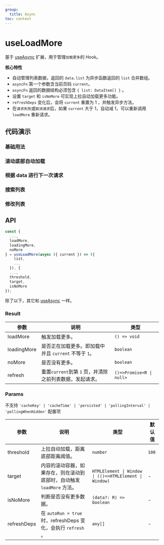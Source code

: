 ```yaml
---
group:
  title: Async
toc: content
---
```


# useLoadMore

基于 [useAsync](/hooks/use-async) 扩展，用于管理`加载更多`的 Hook。

**核心特性**

- 自动管理列表数据，返回的 `data.list` 为异步函数返回的 `list` 合并数组。
- `asyncFn` 第一个参数含当前页码 `current`。
- `asyncFn` 返回的数据结构必须包含 `{ list: DataItem[] }` 。
- 设置 `target` 和 `isNoMore` 可实现上拉自动加载更多功能。
- `refreshDeps` 变化后，会将 `current` 重置为 1 ，并触发异步方法。
- 在`请求失败`或`取消请求`后，如果 `current` 大于 1，自动减 1，可以重新调用 `loadMore` 重新请求。

## 代码演示

### 基础用法

<code iframe="300" src="./demos/LoadMore1.tsx"></code>

### 滚动底部自动加载

<code src="./demos/LoadMore2.tsx"></code>

### 根据 data 进行下一次请求

<code src="./demos/LoadMore3.tsx"></code>

### 搜索列表

<code src="./demos/LoadMore4.tsx"></code>

### 修改列表

<code iframe="300" src="./demos/LoadMore5.tsx"></code>

## API

```typescript
const {
  ...,
  loadMore,
  loadingMore,
  noMore
} = useLoadMore(async ({ current }) => ({
    list,
    ...
  }), {
  ...,
  threshold,
  target,
  isNoMore
});
```

除了以下，其它和 [useAsync](/hooks/use-async) 一样。

### Result

| 参数 | 说明 | 类型 |
| --- | --- | --- |
| loadMore | 触发加载更多。 | `() => void` |
| loadingMore | 是否正在加载更多。即加载中并且 `current` 不等于 `1`。 | `boolean` |
| noMore | 是否没有更多。 | `boolean` |
| refresh | 重置`current`到第 `1` 页，并清除之前列表数据，发起请求。 | `()=>Promise<R \| null>` |

### Params

不支持 `'cacheKey' | 'cacheTime' | 'persisted' | 'pollingInterval' | 'pollingWhenHidden'` 配置项

| 参数 | 说明 | 类型 | 默认值 |
| --- | --- | --- | --- |
| threshold | 上拉自动加载，距离底部距离阈值。 | `number` | `100` |
| target | 内容的滚动容器，如果存在，则在滚动到底部时，自动触发 `loadMore` 方法。 | `HTMLElement \| Window \| (()=>HTMLElement \| Window)` | - |
| isNoMore | 判断是否没有更多数据。 | `(data?: R) => boolean` | - |
| refreshDeps | 在 `autoRun = true` 时，refreshDeps 变化，会执行 `refresh` 。 | `any[]` | - |
